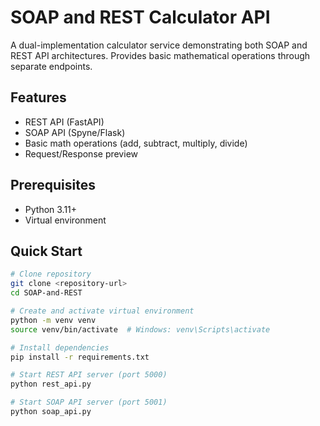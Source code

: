 # SOAP and REST Calculator API

A dual-implementation calculator service demonstrating both SOAP and REST API architectures. Provides basic mathematical operations through separate endpoints.

## Features
- REST API (FastAPI)
- SOAP API (Spyne/Flask) 
- Basic math operations (add, subtract, multiply, divide)
- Request/Response preview

## Prerequisites
- Python 3.11+
- Virtual environment

## Quick Start
```bash
# Clone repository
git clone <repository-url>
cd SOAP-and-REST

# Create and activate virtual environment
python -m venv venv
source venv/bin/activate  # Windows: venv\Scripts\activate

# Install dependencies
pip install -r requirements.txt

# Start REST API server (port 5000)
python rest_api.py

# Start SOAP API server (port 5001) 
python soap_api.py